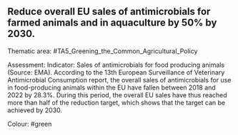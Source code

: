 ## Reduce overall EU sales of antimicrobials for farmed animals and in aquaculture by 50% by 2030.

Thematic area: #TA5_Greening_the_Common_Agricultural_Policy

Assessment: Indicator: Sales of antimicrobials for food producing animals (Source: EMA). According to the 13th European Surveillance of Veterinary Antimicrobial Consumption report, the overall sales of antimicrobials for use in food-producing animals within the EU have fallen between 2018 and 2022 by 28.3%. During this period, the overall EU sales have thus reached more than half of the reduction target, which shows that the target can be achieved by 2030.

Colour: #green
